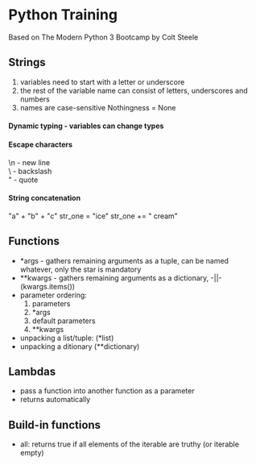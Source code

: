 # Python Training
Based on The Modern Python 3 Bootcamp by Colt Steele


## Strings
1. variables need to start with a letter or underscore
2. the rest of the variable name can consist of letters, underscores and numbers
3. names are case-sensitive
Nothingness = None

#### Dynamic typing - variables can change types

#### Escape characters
\n - new line  
\\ - backslash  
\" - quote  

#### String concatenation
"a" + "b" + "c"
str_one = "ice"
str_one += " cream"

## Functions
- *args - gathers remaining arguments as a tuple, can be named whatever, only the star is mandatory
- **kwargs - gathers remaining arguments as a dictionary, -||- (kwargs.items())
- parameter ordering:
    1. parameters
    2. *args
    3. default parameters
    4. **kwargs
- unpacking a list/tuple: (*list)
- unpacking a ditionary (**dictionary)


## Lambdas 
- pass a function into another function as a parameter
- returns automatically

## Build-in functions
- all: returns true if all elements of the iterable are truthy (or iterable empty)




